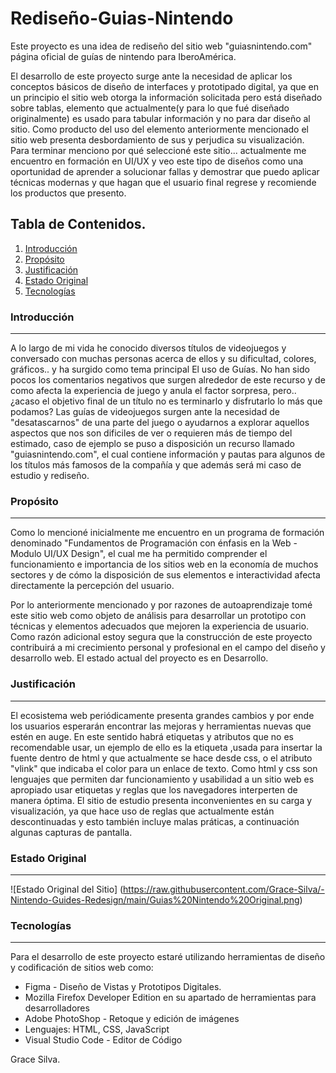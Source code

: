 # Rediseño-Guias-Nintendo
Este proyecto es una idea de rediseño del sitio web "guiasnintendo.com" página oficial de guías de nintendo para IberoAmérica.

El desarrollo de este proyecto surge ante la necesidad de aplicar los conceptos básicos de diseño de interfaces y prototipado digital, ya que en un principio el sitio web otorga la información solicitada pero está diseñado sobre tablas, elemento que actualmente(y para lo que fué diseñado originalmente) es usado para tabular información y no para dar diseño al sitio. Como producto del uso del elemento anteriormente mencionado el sitio web presenta desbordamiento de sus y perjudica su visualización.
Para terminar menciono por qué seleccioné este sitio... actualmente me encuentro en formación en UI/UX y veo este tipo de diseños como una oportunidad de aprender a solucionar fallas y demostrar que puedo aplicar técnicas modernas y que hagan que el usuario final regrese y recomiende los productos que presento.

## Tabla de Contenidos.
1. [Introducción](#introducción)
2. [Propósito](#proposito)
3. [Justificación](#justificacion)
4. [Estado Original](#original)
5. [Tecnologías](#tecnologias)

### Introducción
***
A lo largo de mi vida he conocido diversos títulos de videojuegos y conversado con muchas personas acerca de ellos y su dificultad, colores, gráficos.. y ha surgido como tema principal El uso de Guías. No han sido pocos los comentarios negativos que surgen alrededor de este recurso y de como afecta la experiencia de juego y anula el factor sorpresa, pero.. ¿acaso el objetivo final de un título no es terminarlo y disfrutarlo lo más que podamos?
Las guías de videojuegos surgen ante la necesidad de "desatascarnos" de una parte del juego o ayudarnos a explorar aquellos aspectos que nos son dificiles de ver o requieren más de tiempo del estimado, caso de ejemplo se puso a disposición un recurso llamado "guiasnintendo.com", el cual contiene información y pautas para algunos de los títulos más famosos de la compañía y que además será mi caso de estudio y rediseño.

### Propósito
***
Como lo mencioné inicialmente me encuentro en un programa de formación denominado "Fundamentos de Programación con énfasis en la Web - Modulo UI/UX Design", el cual me ha permitido comprender el funcionamiento e importancia de los sitios web en la economía de muchos sectores y de cómo la disposición de sus elementos e interactividad afecta directamente la percepción del usuario.

Por lo anteriormente mencionado y por razones de autoaprendizaje tomé este sitio web como objeto de análisis para desarrollar un prototipo con técnicas y elementos adecuados que mejoren la experiencia de usuario.
Como razón adicional estoy segura que la construcción de este proyecto contribuirá a mi crecimiento personal y profesional en el campo del diseño y desarrollo web.
El estado actual del proyecto es en Desarrollo.

### Justificación
***
El ecosistema web periódicamente presenta grandes cambios y por ende los usuarios esperarán encontrar las mejoras y herramientas nuevas que estén en auge. En este sentido habrá etiquetas y atributos que no es recomendable usar, un ejemplo de ello es la etiqueta <font>,usada para insertar la fuente dentro de html y que actualmente se hace desde css, o el atributo "vlink" que indicaba el color para un enlace de texto. Como html y css son lenguajes que permiten dar funcionamiento y usabilidad a un sitio web es apropiado usar etiquetas y reglas que los navegadores interperten de manera óptima.
El sitio de estudio presenta inconvenientes en su carga y visualización, ya que hace uso de reglas que actualmente están descontinuadas y esto también incluye malas práticas, a continuación algunas capturas de pantalla.

 ### Estado Original
 ***
 ![Estado Original del Sitio] (https://raw.githubusercontent.com/Grace-Silva/-Nintendo-Guides-Redesign/main/Guias%20Nintendo%20Original.png)
 
 ### Tecnologías
 ***
 Para el desarrollo de este proyecto estaré utilizando herramientas de diseño y codificación de sitios web como:
 * Figma - Diseño de Vistas y Prototipos Digitales.
 * Mozilla Firefox Developer Edition en su apartado de herramientas para desarrolladores
 * Adobe PhotoShop - Retoque y edición de imágenes
 * Lenguajes: HTML, CSS, JavaScript
 * Visual Studio Code - Editor de Código
 
Grace Silva.
